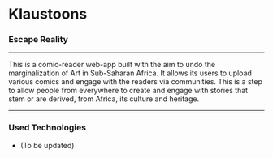# Klaustoons 
### Escape Reality

---

This is a comic-reader web-app built with the aim to undo the marginalization of Art in Sub-Saharan Africa. It allows its users to upload various comics and engage with the readers via communities. 
This is a step to allow people from everywhere to create and engage with stories that stem or are derived, from Africa, its culture and heritage.

---

### Used Technologies
* (To be updated)
